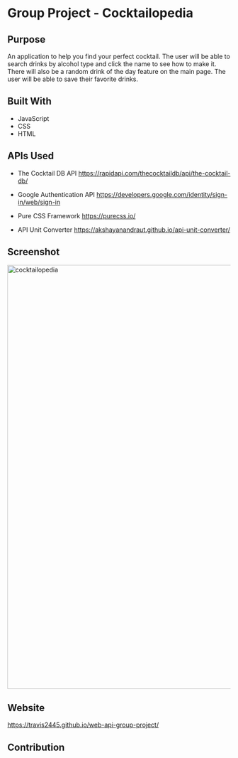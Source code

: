 # Group Project - Cocktailopedia

## Purpose
An application to help you find your perfect cocktail. The user will be able to search drinks by alcohol type and click the name to see how to make it. There will also be a random drink of the day feature on the main page. The user will be able to save their favorite drinks.

## Built With
* JavaScript
* CSS
* HTML

## APIs Used
* The Cocktail DB API
https://rapidapi.com/thecocktaildb/api/the-cocktail-db/

* Google Authentication API
https://developers.google.com/identity/sign-in/web/sign-in

* Pure CSS Framework
https://purecss.io/

* API Unit Converter
https://akshayanandraut.github.io/api-unit-converter/

## Screenshot
<img width="954" alt="cocktailopedia" src="https://user-images.githubusercontent.com/91853630/144767301-63d9d2d7-eed9-4a84-8f0b-bbdc4a4058a3.png">

## Website
https://travis2445.github.io/web-api-group-project/

## Contribution


